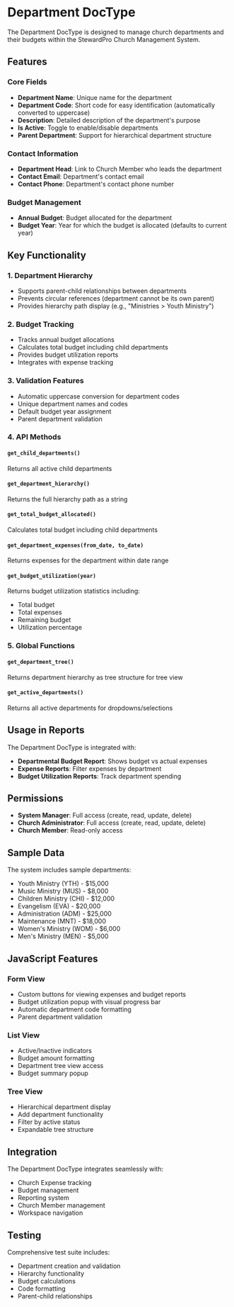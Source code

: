 # Department DocType

The Department DocType is designed to manage church departments and their budgets within the StewardPro Church Management System.

## Features

### Core Fields
- **Department Name**: Unique name for the department
- **Department Code**: Short code for easy identification (automatically converted to uppercase)
- **Description**: Detailed description of the department's purpose
- **Is Active**: Toggle to enable/disable departments
- **Parent Department**: Support for hierarchical department structure

### Contact Information
- **Department Head**: Link to Church Member who leads the department
- **Contact Email**: Department's contact email
- **Contact Phone**: Department's contact phone number

### Budget Management
- **Annual Budget**: Budget allocated for the department
- **Budget Year**: Year for which the budget is allocated (defaults to current year)

## Key Functionality

### 1. Department Hierarchy
- Supports parent-child relationships between departments
- Prevents circular references (department cannot be its own parent)
- Provides hierarchy path display (e.g., "Ministries > Youth Ministry")

### 2. Budget Tracking
- Tracks annual budget allocations
- Calculates total budget including child departments
- Provides budget utilization reports
- Integrates with expense tracking

### 3. Validation Features
- Automatic uppercase conversion for department codes
- Unique department names and codes
- Default budget year assignment
- Parent department validation

### 4. API Methods

#### `get_child_departments()`
Returns all active child departments

#### `get_department_hierarchy()`
Returns the full hierarchy path as a string

#### `get_total_budget_allocated()`
Calculates total budget including child departments

#### `get_department_expenses(from_date, to_date)`
Returns expenses for the department within date range

#### `get_budget_utilization(year)`
Returns budget utilization statistics including:
- Total budget
- Total expenses
- Remaining budget
- Utilization percentage

### 5. Global Functions

#### `get_department_tree()`
Returns department hierarchy as tree structure for tree view

#### `get_active_departments()`
Returns all active departments for dropdowns/selections

## Usage in Reports

The Department DocType is integrated with:
- **Departmental Budget Report**: Shows budget vs actual expenses
- **Expense Reports**: Filter expenses by department
- **Budget Utilization Reports**: Track department spending

## Permissions

- **System Manager**: Full access (create, read, update, delete)
- **Church Administrator**: Full access (create, read, update, delete)
- **Church Member**: Read-only access

## Sample Data

The system includes sample departments:
- Youth Ministry (YTH) - $15,000
- Music Ministry (MUS) - $8,000
- Children Ministry (CHI) - $12,000
- Evangelism (EVA) - $20,000
- Administration (ADM) - $25,000
- Maintenance (MNT) - $18,000
- Women's Ministry (WOM) - $6,000
- Men's Ministry (MEN) - $5,000

## JavaScript Features

### Form View
- Custom buttons for viewing expenses and budget reports
- Budget utilization popup with visual progress bar
- Automatic department code formatting
- Parent department validation

### List View
- Active/Inactive indicators
- Budget amount formatting
- Department tree view access
- Budget summary popup

### Tree View
- Hierarchical department display
- Add department functionality
- Filter by active status
- Expandable tree structure

## Integration

The Department DocType integrates seamlessly with:
- Church Expense tracking
- Budget management
- Reporting system
- Church Member management
- Workspace navigation

## Testing

Comprehensive test suite includes:
- Department creation and validation
- Hierarchy functionality
- Budget calculations
- Code formatting
- Parent-child relationships
